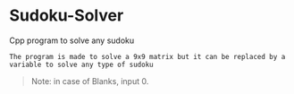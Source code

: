 # Sudoku-Solver

Cpp program to solve any sudoku

` The program is made to solve a 9x9 matrix but it can be replaced by a variable to solve any type of sudoku `

> Note: in case of Blanks, input 0.
